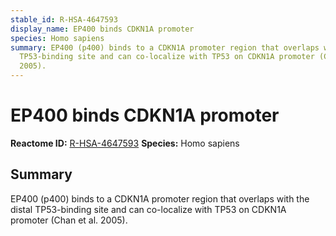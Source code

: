 ```yaml
---
stable_id: R-HSA-4647593
display_name: EP400 binds CDKN1A promoter
species: Homo sapiens
summary: EP400 (p400) binds to a CDKN1A promoter region that overlaps with the distal
  TP53-binding site and can co-localize with TP53 on CDKN1A promoter (Chan et al.
  2005).
---
```


# EP400 binds CDKN1A promoter
**Reactome ID:** [R-HSA-4647593](https://reactome.org/content/detail/R-HSA-4647593)
**Species:** Homo sapiens

## Summary

EP400 (p400) binds to a CDKN1A promoter region that overlaps with the distal TP53-binding site and can co-localize with TP53 on CDKN1A promoter (Chan et al. 2005).
